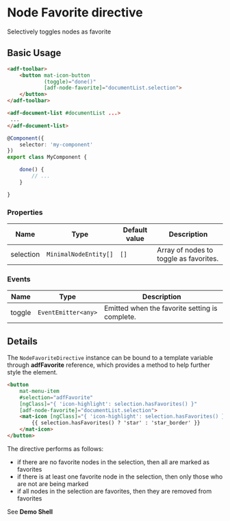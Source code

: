 # Node Favorite directive

Selectively toggles nodes as favorite

## Basic Usage

```html
<adf-toolbar>
    <button mat-icon-button
            (toggle)="done()"
            [adf-node-favorite]="documentList.selection">
    </button>
</adf-toolbar>

<adf-document-list #documentList ...>
 ...
</adf-document-list>
```

```ts
@Component({
    selector: 'my-component'
})
export class MyComponent {

    done() {
        // ...
    }

}
```

### Properties

| Name | Type | Default value | Description |
| ---- | ---- | ------------- | ----------- |
| selection | `MinimalNodeEntity[]` | `[]` | Array of nodes to toggle as favorites.  |

### Events

| Name | Type | Description |
| ---- | ---- | ----------- |
| toggle | `EventEmitter<any>` | Emitted when the favorite setting is complete.  |

## Details

The `NodeFavoriteDirective` instance can be bound to a template variable through **adfFavorite** reference,
which provides a method to help further style the element.

```html
<button
    mat-menu-item
    #selection="adfFavorite"
    [ngClass]="{ 'icon-highlight': selection.hasFavorites() }"
    [adf-node-favorite]="documentList.selection">
    <mat-icon [ngClass]="{ 'icon-highlight': selection.hasFavorites() }">
        {{ selection.hasFavorites() ? 'star' : 'star_border' }}
    </mat-icon>
</button>
```

The directive performs as follows:

-   if there are no favorite nodes in the selection, then all are marked as favorites
-   if there is at least one favorite node in the selection, then only those who are not
    are being marked
-   if all nodes in the selection are favorites, then they are removed from favorites

See **Demo Shell**
